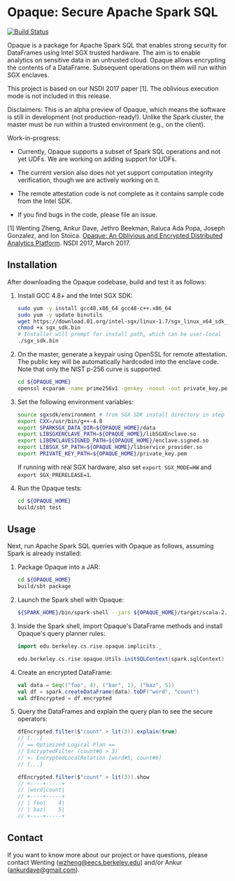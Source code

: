 # Opaque: Secure Apache Spark SQL

[![Build Status](https://travis-ci.org/ucbrise/opaque.svg?branch=master)](https://travis-ci.org/ucbrise/opaque)

Opaque is a package for Apache Spark SQL that enables strong security for DataFrames using Intel SGX trusted hardware. The aim is to enable analytics on sensitive data in an untrusted cloud. Opaque allows encrypting the contents of a DataFrame. Subsequent operations on them will run within SGX enclaves.

This project is based on our NSDI 2017 paper [1]. The oblivious execution mode is not included in this release.

Disclaimers: This is an alpha preview of Opaque, which means the software is still in development (not production-ready!). Unlike the Spark cluster, the master must be run within a trusted environment (e.g., on the client).

Work-in-progress:

- Currently, Opaque supports a subset of Spark SQL operations and not yet UDFs. We are working on adding support for UDFs.

- The current version also does not yet support computation integrity verification, though we are actively working on it.

- The remote attestation code is not complete as it contains sample code from the Intel SDK.

- If you find bugs in the code, please file an issue.

[1] Wenting Zheng, Ankur Dave, Jethro Beekman, Raluca Ada Popa, Joseph Gonzalez, and Ion Stoica.
[Opaque: An Oblivious and Encrypted Distributed Analytics Platform](https://people.eecs.berkeley.edu/~wzheng/opaque.pdf). NSDI 2017, March 2017.

## Installation

After downloading the Opaque codebase, build and test it as follows:

1. Install GCC 4.8+ and the Intel SGX SDK:

    ```sh
    sudo yum -y install gcc48.x86_64 gcc48-c++.x86_64
    sudo yum -y update binutils
    wget https://download.01.org/intel-sgx/linux-1.7/sgx_linux_x64_sdk_1.7.100.36470.bin -O sgx_sdk.bin
    chmod +x sgx_sdk.bin
    # Installer will prompt for install path, which can be user-local
    ./sgx_sdk.bin
    ```

2. On the master, generate a keypair using OpenSSL for remote attestation. The public key will be automatically hardcoded into the enclave code.
   Note that only the NIST p-256 curve is supported.

    ```sh
    cd ${OPAQUE_HOME}
    openssl ecparam -name prime256v1 -genkey -noout -out private_key.pem
    ```

3. Set the following environment variables:

    ```sh
    source sgxsdk/environment # from SGX SDK install directory in step 1
    export CXX=/usr/bin/g++-4.8
    export SPARKSGX_DATA_DIR=${OPAQUE_HOME}/data
    export LIBSGXENCLAVE_PATH=${OPAQUE_HOME}/libSGXEnclave.so
    export LIBENCLAVESIGNED_PATH=${OPAQUE_HOME}/enclave.signed.so
    export LIBSGX_SP_PATH=${OPAQUE_HOME}/libservice_provider.so
    export PRIVATE_KEY_PATH=${OPAQUE_HOME}/private_key.pem
    ```

    If running with real SGX hardware, also set `export SGX_MODE=HW` and `export SGX_PRERELEASE=1`.

4. Run the Opaque tests:

    ```sh
    cd ${OPAQUE_HOME}
    build/sbt test
    ```

## Usage

Next, run Apache Spark SQL queries with Opaque as follows, assuming Spark is already installed:

1. Package Opaque into a JAR:

    ```sh
    cd ${OPAQUE_HOME}
    build/sbt package
    ```

2. Launch the Spark shell with Opaque:

    ```sh
    ${SPARK_HOME}/bin/spark-shell --jars ${OPAQUE_HOME}/target/scala-2.11/opaque_2.11-0.1.jar
    ```

3. Inside the Spark shell, import Opaque's DataFrame methods and install Opaque's query planner rules:

    ```scala
    import edu.berkeley.cs.rise.opaque.implicits._

    edu.berkeley.cs.rise.opaque.Utils.initSQLContext(spark.sqlContext)
    ```

4. Create an encrypted DataFrame:

    ```scala
    val data = Seq(("foo", 4), ("bar", 1), ("baz", 5))
    val df = spark.createDataFrame(data).toDF("word", "count")
    val dfEncrypted = df.encrypted
    ```

5. Query the DataFrames and explain the query plan to see the secure operators:


    ```scala
    dfEncrypted.filter($"count" > lit(3)).explain(true)
    // [...]
    // == Optimized Logical Plan ==
    // EncryptedFilter (count#6 > 3)
    // +- EncryptedLocalRelation [word#5, count#6]
    // [...]

    dfEncrypted.filter($"count" > lit(3)).show
    // +----+-----+
    // |word|count|
    // +----+-----+
    // | foo|    4|
    // | baz|    5|
    // +----+-----+
    ```

## Contact

If you want to know more about our project or have questions, please contact Wenting (wzheng@eecs.berkeley.edu) and/or Ankur (ankurdave@gmail.com).

